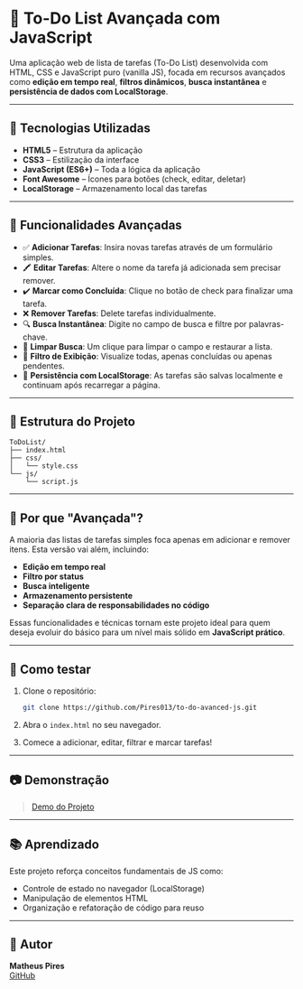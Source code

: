 
# 📝 To-Do List Avançada com JavaScript

Uma aplicação web de lista de tarefas (To-Do List) desenvolvida com HTML, CSS e JavaScript puro (vanilla JS), focada em recursos avançados como **edição em tempo real**, **filtros dinâmicos**, **busca instantânea** e **persistência de dados com LocalStorage**.

---

## 🚀 Tecnologias Utilizadas

- **HTML5** – Estrutura da aplicação
- **CSS3** – Estilização da interface
- **JavaScript (ES6+)** – Toda a lógica da aplicação
- **Font Awesome** – Ícones para botões (check, editar, deletar)
- **LocalStorage** – Armazenamento local das tarefas

---

## 🎯 Funcionalidades Avançadas

- ✅ **Adicionar Tarefas**: Insira novas tarefas através de um formulário simples.
- 🖍️ **Editar Tarefas**: Altere o nome da tarefa já adicionada sem precisar remover.
- ✔️ **Marcar como Concluída**: Clique no botão de check para finalizar uma tarefa.
- ❌ **Remover Tarefas**: Delete tarefas individualmente.
- 🔍 **Busca Instantânea**: Digite no campo de busca e filtre por palavras-chave.
- 🧹 **Limpar Busca**: Um clique para limpar o campo e restaurar a lista.
- 🔄 **Filtro de Exibição**: Visualize todas, apenas concluídas ou apenas pendentes.
- 💾 **Persistência com LocalStorage**: As tarefas são salvas localmente e continuam após recarregar a página.

---


## 📁 Estrutura do Projeto

```
ToDoList/
├── index.html
├── css/
│   └── style.css
└── js/
    └── script.js
```

---

## 🤔 Por que "Avançada"?

A maioria das listas de tarefas simples foca apenas em adicionar e remover itens. Esta versão vai além, incluindo:

- **Edição em tempo real**
- **Filtro por status**
- **Busca inteligente**
- **Armazenamento persistente**
- **Separação clara de responsabilidades no código**

Essas funcionalidades e técnicas tornam este projeto ideal para quem deseja evoluir do básico para um nível mais sólido em **JavaScript prático**.

---

## 🧪 Como testar

1. Clone o repositório:
   ```bash
   git clone https://github.com/Pires013/to-do-avanced-js.git
   ```

2. Abra o `index.html` no seu navegador.
3. Comece a adicionar, editar, filtrar e marcar tarefas!

---

## 📷 Demonstração

> [Demo do Projeto](assets/to-do-avanced.gif)

---

## 📚 Aprendizado

Este projeto reforça conceitos fundamentais de JS como:
- Controle de estado no navegador (LocalStorage)
- Manipulação de elementos HTML
- Organização e refatoração de código para reuso

---

## 📌 Autor

**Matheus Pires**  
[GitHub](https://github.com/Pires013)
